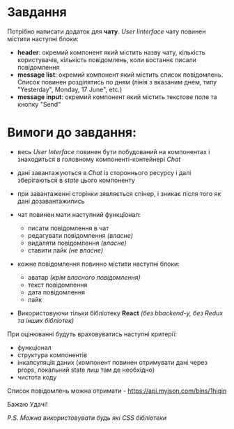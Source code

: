 # Завдання

Потрібно написати додаток для **чату**. *User Iinterface* чату повинен містити наступні блоки:

- **header**: окремий компонент який містить назву чату, кількість користувачів, кількість повідомлень, коли востаннє писали повідомлення
- **message list**: окремий компонент який містить список повідомлень. Список повинен розділятись по дням (лінія з вказаним днем, типу "Yesterday", Monday, 17 June", etc.)
- **message input**: окремий компонент який містить текстове поле та кнопку "Send"

# Вимоги до завдання:

- весь *User Interface* повинен бути побудований на компонентах і знаходиться в головному компоненті-контейнері *Chat*
- дані завантажуються в *Chat* із стороннього ресурсу і далі зберігаються в *state* цього компоненту
- при завантаженні сторінки зявляється спінер, і зникає після того як дані дозавантажились
- чат повинен мати наступний функціонал:
  - писати повідомлення в чат
  - редагувати повідомлення *(власне)*
  - видаляти повідомлення *(власне)*
  - ставити лайк *(не власне)*
- кожне повідомлення повинно містити наступні блоки:
  - аватар *(крім власного повідомлення)*
  - текст повідомлення
  - дата повідомлення
  - лайк
  
- Використовуючи тільки бібліотеку **React** *(без bbackend-у, без Redux та інших бібліотек)*

При оцінюванні будуть враховуватись наступні критерії:
  - функціонал
  - структура компонентів
  - інкапсуляція даних (компонент повинен отримувати дані через props, локальний state лиш там де необхідно)
  - чистота коду
  
Список повідомлень можна отримати - https://api.myjson.com/bins/1hiqin

Бажаю Удачі!

*P.S. Можна використовувати будь які CSS бібліотеки*
